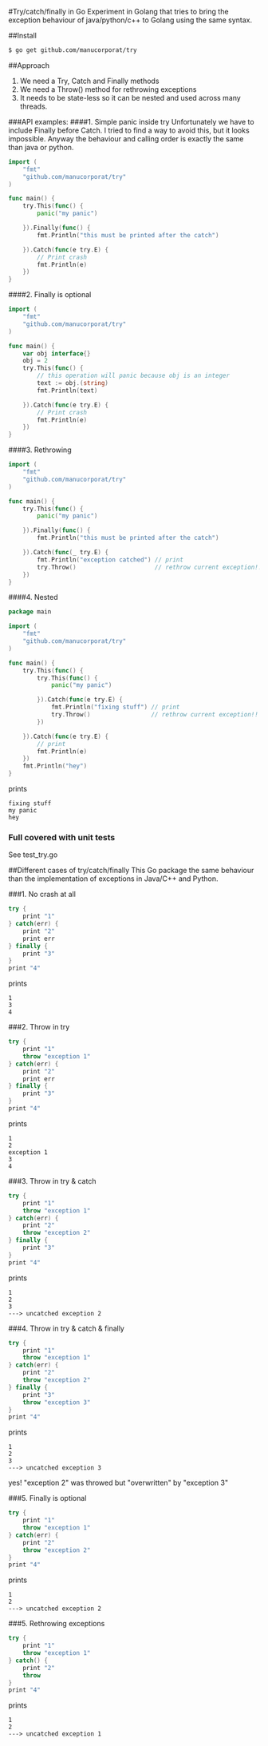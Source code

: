 #Try/catch/finally in Go
Experiment in Golang that tries to bring the exception behaviour of java/python/c++ to Golang using the same syntax.

##Install
```bash
$ go get github.com/manucorporat/try
```

##Approach

1. We need a Try, Catch and Finally methods
2. We need a Throw() method for rethrowing exceptions
3. It needs to be state-less so it can be nested and used across many threads.

###API examples:
####1. Simple panic inside try
Unfortunately we have to include Finally before Catch. I tried to find a way to avoid this, but it looks impossible. Anyway the behaviour and calling order is exactly the same than java or python.

```go
import (
	"fmt"
	"github.com/manucorporat/try"
)

func main() {
	try.This(func() {
		panic("my panic")

	}).Finally(func() {
		fmt.Println("this must be printed after the catch")

	}).Catch(func(e try.E) {
		// Print crash
		fmt.Println(e)
	})
}
```

####2. Finally is optional

```go
import (
	"fmt"
	"github.com/manucorporat/try"
)

func main() {
	var obj interface{}
	obj = 2
	try.This(func() {
		// this operation will panic because obj is an integer
		text := obj.(string)
		fmt.Println(text)

	}).Catch(func(e try.E) {
		// Print crash
		fmt.Println(e)
	})
}
```


####3. Rethrowing

```go
import (
	"fmt"
	"github.com/manucorporat/try"
)

func main() {
	try.This(func() {
		panic("my panic")

	}).Finally(func() {
		fmt.Println("this must be printed after the catch")

	}).Catch(func(_ try.E) {
		fmt.Println("exception catched") // print
		try.Throw()                      // rethrow current exception!!
	})
}
```

####4. Nested

```go
package main

import (
	"fmt"
	"github.com/manucorporat/try"
)

func main() {
	try.This(func() {
		try.This(func() {
			panic("my panic")

		}).Catch(func(e try.E) {
			fmt.Println("fixing stuff") // print
			try.Throw()                 // rethrow current exception!!
		})

	}).Catch(func(e try.E) {
		// print
		fmt.Println(e)
	})
	fmt.Println("hey")
}
```
prints
```
fixing stuff
my panic
hey
```

### Full covered with unit tests
See test_try.go



##Different cases of try/catch/finally
This Go package the same behaviour than the implementation of exceptions in Java/C++ and Python.


###1. No crash at all

```java
try {
	print "1"
} catch(err) {
	print "2"
	print err
} finally {
	print "3"
}
print "4"
```
prints
```
1
3
4
```

###2. Throw in try

```java
try {
	print "1"
	throw "exception 1"
} catch(err) {
	print "2"
	print err
} finally {
	print "3"
}
print "4"
```
prints
```
1
2
exception 1
3
4
```

###3. Throw in try & catch

```java
try {
	print "1"
	throw "exception 1"
} catch(err) {
	print "2"
	throw "exception 2"
} finally {
	print "3"
}
print "4"
```
prints
```
1
2
3
---> uncatched exception 2
```

###4. Throw in try & catch & finally

```java
try {
	print "1"
	throw "exception 1"
} catch(err) {
	print "2"
	throw "exception 2"
} finally {
	print "3"
	throw "exception 3"
}
print "4"
```
prints
```
1
2
3
---> uncatched exception 3
```
yes! "exception 2" was throwed but "overwritten" by "exception 3"

###5. Finally is optional

```java
try {
	print "1"
	throw "exception 1"
} catch(err) {
	print "2"
	throw "exception 2"
}
print "4"
```
prints
```
1
2
---> uncatched exception 2
```

###5. Rethrowing exceptions

```java
try {
	print "1"
	throw "exception 1"
} catch() {
	print "2"
	throw
}
print "4"
```
prints
```
1
2
---> uncatched exception 1
```
